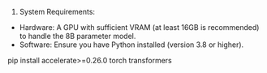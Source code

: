 1. System Requirements:
- Hardware: A GPU with sufficient VRAM (at least 16GB is recommended) to handle the 8B parameter model.
- Software: Ensure you have Python installed (version 3.8 or higher).



pip install accelerate>=0.26.0 torch transformers